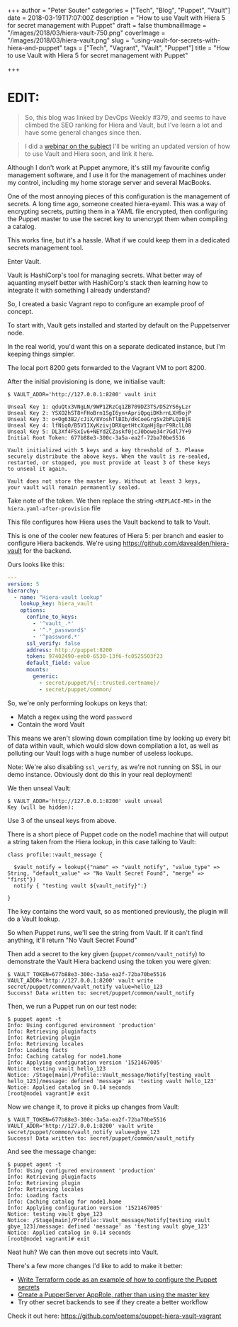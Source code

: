 +++
author = "Peter Souter"
categories = ["Tech", "Blog", "Puppet", "Vault"]
date = 2018-03-19T17:07:00Z
description = "How to use Vault with Hiera 5 for secret management with Puppet"
draft = false
thumbnailImage = "/images/2018/03/hiera-vault-750.png"
coverImage = "/images/2018/03/hiera-vault.png"
slug = "using-vault-for-secrets-with-hiera-and-puppet"
tags = ["Tech", "Vagrant", "Vault", "Puppet"]
title = "How to use Vault with Hiera 5 for secret management with Puppet"

+++

# EDIT:

> So, this blog was linked by DevOps Weekly #379, and seems to have climbed the SEO ranking
for Hiera and Vault, but I've learn a lot and have some general changes since then.

> I did a [webinar on the subject](https://www.hashicorp.com/resources/hashicorp-vault-with-puppet-hiera-5-for-secret-management) I'll be writing an updated version of how to use Vault and Hiera soon, and link it here.

Although I don't work at Puppet anymore, it's still my favourite config management
software, and I use it for the management of machines under my control, including
my home storage server and several MacBooks.

One of the most annoying pieces of this configuration is the management of secrets.
A long time ago, someone created hiera-eyaml. This was a way of encrypting secrets,
putting them in a YAML file encrypted, then configuring the Puppet master to use
the secret key to unencrypt them when compiling a catalog.

This works fine, but it's a hassle. What if we could keep them in a dedicated secrets
management tool.

Enter Vault.

Vault is HashiCorp's tool for managing secrets. What better way of aquanting myself better with HashiCorp's stack
then learning how to integrate it with something I already understand?

So, I created a basic Vagrant repo to configure an example proof of concept.

To start with, Vault gets installed and started by default on the Puppetserver node.

In the real world, you'd want this on a separate dedicated instance, but I'm keeping things simpler.

The local port 8200 gets forwarded to the Vagrant VM to port 8200.

After the initial provisioning is done, we initialise vault:

```
$ VAULT_ADDR='http://127.0.0.1:8200' vault init

Unseal Key 1: qduQtx3VNgLN/9WP1ZRzCq1ZB709DZ3TS/D52YS6yLzr
Unseal Key 2: YSXO2hST8+FHoBrn1SgI6yn+ApriQpqiDKhrnLXH9ojP
Unseal Key 3: o+Og63B2/cJiX/8VoshTlBIb/dkCoeGrgSv2bPLQzBjE
Unseal Key 4: lfNiq0/B5V1IXyKzivjDRXqetHtcXqaHj8prF9RclL08
Unseal Key 5: DL3Xf4FSxIv6+NEYdZCZaskf0jcJ0bowe34r7Gdl7Y+9
Initial Root Token: 677b88e3-300c-3a5a-ea2f-72ba70be5516

Vault initialized with 5 keys and a key threshold of 3. Please
securely distribute the above keys. When the vault is re-sealed,
restarted, or stopped, you must provide at least 3 of these keys
to unseal it again.

Vault does not store the master key. Without at least 3 keys,
your vault will remain permanently sealed.
```

Take note of the token. We then replace the string `<REPLACE-ME>` in the `hiera.yaml-after-provision` file

This file configures how Hiera uses the Vault backend to talk to Vault.

This is one of the cooler new features of Hiera 5: per branch and easier to configure
Hiera backends. We're using https://github.com/davealden/hiera-vault for the backend.

Ours looks like this:

```yaml
---
version: 5
hierarchy:
  - name: "Hiera-vault lookup"
    lookup_key: hiera_vault
    options:
      confine_to_keys:
        - '^vault_.*'
        - '^.*_password$'
        - '^password.*'
      ssl_verify: false
      address: http://puppet:8200
      token: 97402490-eeb0-6530-13f6-fc0525503f23
      default_field: value
      mounts:
        generic:
          - secret/puppet/%{::trusted.certname}/
          - secret/puppet/common/
```

So, we're only performing lookups on keys that:
* Match a regex using the word `password`
* Contain the word Vault

This means we aren't slowing down compilation time by looking up every bit of
data within vault, which would slow down compilation a lot, as well as polluting
our Vault logs with a huge number of useless lookups.

Note: We're also disabling `ssl_verify`, as we're not running on SSL in our demo instance.
Obviously dont do this in your real deployment!

We then unseal Vault:

```
$ VAULT_ADDR='http://127.0.0.1:8200' vault unseal
Key (will be hidden):
```

Use 3 of the unseal keys from above.

There is a short piece of Puppet code on the node1 machine that will output a string
taken from the Hiera lookup, in this case talking to Vault:

```puppet
class profile::vault_message {

  $vault_notify = lookup({"name" => "vault_notify", "value_type" => String, "default_value" => "No Vault Secret Found", "merge" => "first"})
  notify { "testing vault ${vault_notify}":}

}
```

The key contains the word vault, so as mentioned previously, the plugin will do a Vault lookup.

So when Puppet runs, we'll see the string from Vault. If it can't find anything,
it'll return "No Vault Secret Found"

Then add a secret to the key given (`puppet/common/vault_notify`) to demonstrate the Vault Hiera backend using the token you were given:

```
$ VAULT_TOKEN=677b88e3-300c-3a5a-ea2f-72ba70be5516 VAULT_ADDR='http://127.0.0.1:8200' vault write secret/puppet/common/vault_notify value=hello_123
Success! Data written to: secret/puppet/common/vault_notify
```

Then, we run a Puppet run on our test node:

```
$ puppet agent -t
Info: Using configured environment 'production'
Info: Retrieving pluginfacts
Info: Retrieving plugin
Info: Retrieving locales
Info: Loading facts
Info: Caching catalog for node1.home
Info: Applying configuration version '1521467005'
Notice: testing vault hello_123
Notice: /Stage[main]/Profile::Vault_message/Notify[testing vault hello_123]/message: defined 'message' as 'testing vault hello_123'
Notice: Applied catalog in 0.14 seconds
[root@node1 vagrant]# exit
```

Now we change it, to prove it picks up changes from Vault:

```
$ VAULT_TOKEN=677b88e3-300c-3a5a-ea2f-72ba70be5516 VAULT_ADDR='http://127.0.0.1:8200' vault write secret/puppet/common/vault_notify value=gbye_123
Success! Data written to: secret/puppet/common/vault_notify
```

And see the message change:

```
$ puppet agent -t
Info: Using configured environment 'production'
Info: Retrieving pluginfacts
Info: Retrieving plugin
Info: Retrieving locales
Info: Loading facts
Info: Caching catalog for node1.home
Info: Applying configuration version '1521467005'
Notice: testing vault gbye_123
Notice: /Stage[main]/Profile::Vault_message/Notify[testing vault gbye_123]/message: defined 'message' as 'testing vault gbye_123'
Notice: Applied catalog in 0.14 seconds
[root@node1 vagrant]# exit
```

Neat huh? We can then move out secrets into Vault.

There's a few more changes I'd like to add to make it better:

* [Write Terraform code as an example of how to configure the Puppet secrets](https://www.terraform.io/docs/providers/vault/index.html)
* [Create a PupperServer AppRole, rather than using the master key
](https://www.vaultproject.io/docs/auth/approle.html)
* Try other secret backends to see if they create a better workflow

Check it out here: https://github.com/petems/puppet-hiera-vault-vagrant
